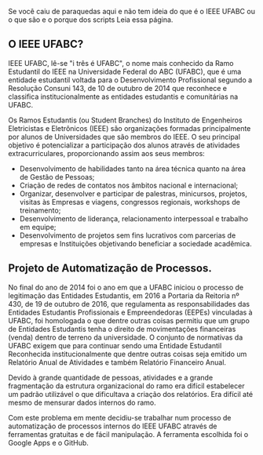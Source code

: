 Se você caiu de paraquedas aqui e não tem ideia do que é o IEEE UFABC ou o que são e o porque dos scripts Leia essa página.

## O IEEE UFABC?

IEEE UFABC, lê-se "i três é UFABC", o nome mais conhecido da Ramo Estudantil do IEEE na Universidade Federal do ABC (UFABC), que é uma entidade estudantil voltada para o Desenvolvimento Profissional segundo a Resolução Consuni 143, de 10 de outubro de 2014 que reconhece e classifica institucionalmente as entidades estudantis e comunitárias na UFABC.

Os Ramos Estudantis (ou Student Branches) do Instituto de Engenheiros Eletricistas e Eletrônicos (IEEE) são organizações formadas principalmente por alunos de Universidades que são membros do IEEE. O seu principal objetivo é potencializar a participação dos alunos através de atividades extracurriculares, proporcionando assim aos seus membros:

- Desenvolvimento de habilidades tanto na área técnica quanto na área de Gestão de Pessoas;
- Criação de redes de contatos nos âmbitos nacional e internacional;
- Organizar, desenvolver e participar de palestras, minicursos, projetos, visitas às  Empresas e viagens, congressos regionais, workshops de treinamento;
- Desenvolvimento de liderança, relacionamento interpessoal e trabalho em equipe;
- Desenvolvimento de projetos sem fins lucrativos com parcerias de empresas e Instituições objetivando beneficiar a sociedade acadêmica.

## Projeto de Automatização de Processos.

No final do ano de 2014 foi o ano em que a UFABC iniciou o processo de legitimação das Entidades Estudantis, em 2016 a Portaria da Reitoria nº 430, de 19 de outubro de 2016, que regulamenta as responsabilidades das Entidades Estudantis Profissionais e Empreendedoras (EEPEs) vinculadas à UFABC, foi homologada o que dentre outras coisas permitiu que um grupo de Entidades Estudantis tenha o direito de  movimentações financeiras (venda) dentro de terreno da universidade. O conjunto de normativas da UFABC exigem que para continuar sendo uma Entidade Estudantil Reconhecida institucionalmente que dentre outras coisas seja emitido um Relatório Anual de Atividades e também Relatório Financeiro Anual. 

Devido à grande quantidade de pessoas, atividades e a grande fragmentação da estrutura organizacional do ramo era difícil estabelecer um padrão utilizável o que dificultava a criação dos relatórios. Era difícil até mesmo de mensurar dados internos do ramo.

Com este problema em mente decidiu-se trabalhar num processo de automatização de processos internos do IEEE UFABC através de ferramentas gratuitas e de fácil manipulação. A ferramenta escolhida foi o Google Apps e o GitHub.

